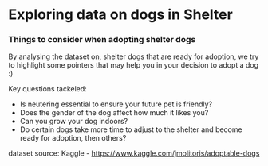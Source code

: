 # Exploring data on dogs in Shelter
### Things to consider when adopting shelter dogs
By analysing the dataset on, shelter dogs that are ready for adoption, we try to highlight some pointers that may help you in your decision to adopt a dog :)


Key questions tackeled:
* Is neutering essential to ensure your future pet is friendly?
* Does the gender of the dog affect how much it likes you?
* Can you grow your dog indoors?
* Do certain dogs take more time to adjust to the shelter and become ready for adoption, then others?

dataset source: Kaggle - https://www.kaggle.com/jmolitoris/adoptable-dogs
